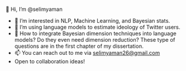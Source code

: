 👋 Hi, I’m @selimyaman
- 👀 I’m interested in NLP, Machine Learning, and Bayesian stats.
- 🌱 I’m using language models to estimate ideology of Twitter users.
- 🌱 How to integrate Bayesian dimension techniques into language models? Do they even need dimension reduction? These type of questions are in the first chapter of my dissertation.
- 📫 You can reach out to me via selimyaman26@gmail.com
- Open to collaboration ideas!
